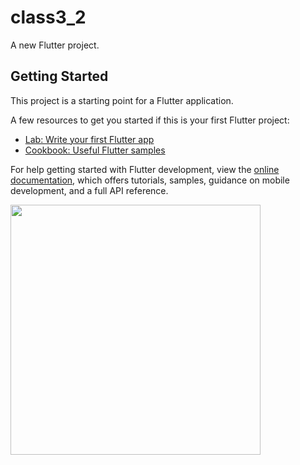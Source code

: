 # class3_2

A new Flutter project.

## Getting Started

This project is a starting point for a Flutter application.

A few resources to get you started if this is your first Flutter project:

- [Lab: Write your first Flutter app](https://docs.flutter.dev/get-started/codelab)
- [Cookbook: Useful Flutter samples](https://docs.flutter.dev/cookbook)

For help getting started with Flutter development, view the
[online documentation](https://docs.flutter.dev/), which offers tutorials,
samples, guidance on mobile development, and a full API reference.

 <p>
 <img src ="https://user-images.githubusercontent.com/114207033/216513090-6a36b2cc-8f80-44a8-a093-035701ce5904.png"height="400px"width="400px">
 </p>
